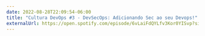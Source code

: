 ```yaml
---
date: 2022-08-28T22:09:54-06:00
title: "Cultura DevOps #3 - DevSecOps: Adicionando Sec ao seu Devops!"
externalUrl: https://open.spotify.com/episode/6vLaiFdQYLfv3Kor0YISvp?si=c56ad3a041f9432b&nd=1
---
```

